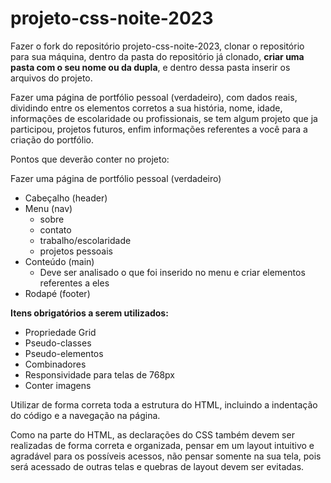 # projeto-css-noite-2023

Fazer o fork do repositório projeto-css-noite-2023, clonar o repositório para sua máquina, dentro da pasta do repositório já clonado, ****criar uma pasta com o seu nome ou da dupla****, e dentro dessa pasta inserir os arquivos do projeto.

Fazer uma página de portfólio pessoal (verdadeiro), com dados reais, dividindo entre os elementos corretos a sua história, nome, idade, informações de escolaridade ou profissionais, se tem algum projeto que ja participou, projetos futuros, enfim informações referentes a você para a criação do portfólio.


Pontos que deverão conter no projeto:

Fazer uma página de portfólio pessoal (verdadeiro)
- Cabeçalho (header)
- Menu (nav)
  - sobre
  - contato
  - trabalho/escolaridade
  - projetos pessoais
- Conteúdo (main)
  - Deve ser analisado o que foi inserido no menu e criar elementos referentes a eles 
- Rodapé (footer)


****Itens obrigatórios a serem utilizados:****
- Propriedade Grid
- Pseudo-classes
- Pseudo-elementos
- Combinadores
- Responsividade para telas de 768px
- Conter imagens


Utilizar de forma correta toda a estrutura do HTML, incluindo a indentação do código e a navegação na página.

Como na parte do HTML, as declarações do CSS também devem ser realizadas de forma correta e organizada, pensar em um layout intuitivo e agradável para os possíveis acessos, não pensar somente na sua tela, pois será acessado de outras telas e quebras de layout devem ser evitadas.
